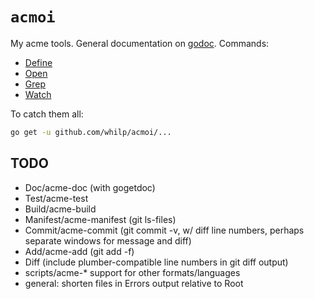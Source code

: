 `acmoi`
=======

My acme tools. General documentation on [godoc](https://godoc.org/github.com/whilp/acmoi). Commands:

-	[Define](https://godoc.org/github.com/whilp/acmoi/cmd/Define)
-	[Open](https://godoc.org/github.com/whilp/acmoi/cmd/Open)
-	[Grep](https://godoc.org/github.com/whilp/acmoi/cmd/Grep)
-	[Watch](https://godoc.org/github.com/whilp/acmoi/cmd/Watch)

To catch them all:

```bash
go get -u github.com/whilp/acmoi/...
```

TODO
----

-	Doc/acme-doc (with gogetdoc)
-	Test/acme-test
-	Build/acme-build
-	Manifest/acme-manifest (git ls-files)
-	Commit/acme-commit (git commit -v, w/ diff line numbers, perhaps separate windows for message and diff)
-	Add/acme-add (git add -f)
-	Diff (include plumber-compatible line numbers in git diff output)
-	scripts/acme-* support for other formats/languages
-	general: shorten files in Errors output relative to Root
